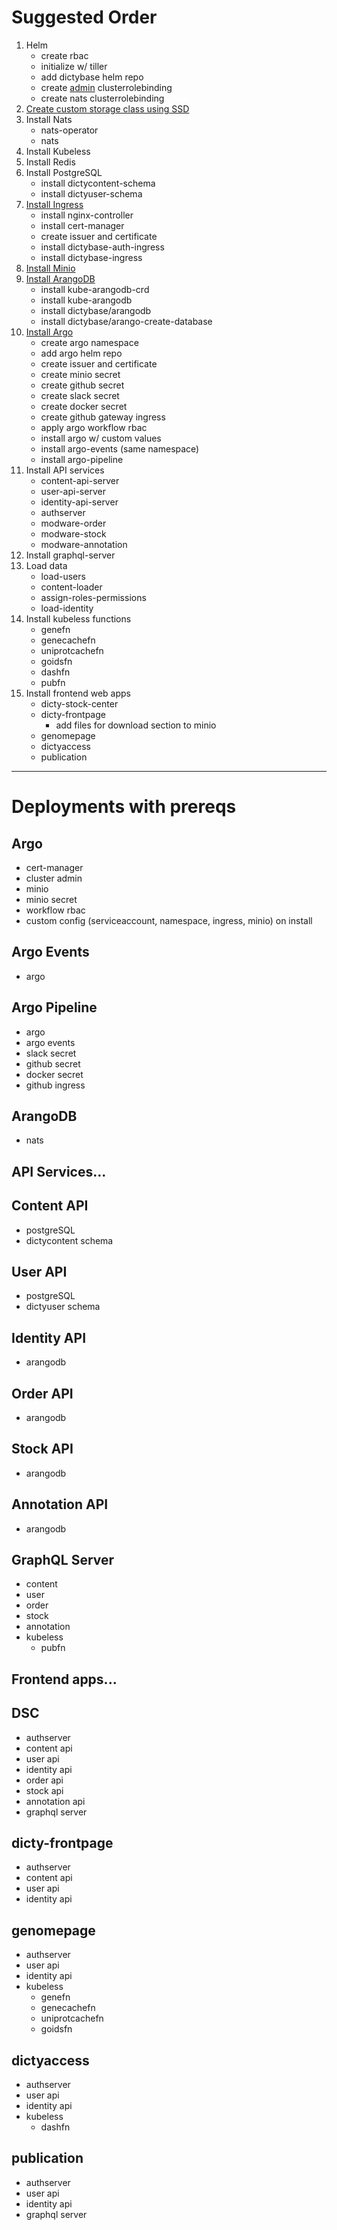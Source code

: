 # Suggested Order

1. Helm
   - create rbac
   - initialize w/ tiller
   - add dictybase helm repo
   - create [admin](admin.md) clusterrolebinding
   - create nats clusterrolebinding
2. [Create custom storage class using SSD](storageclass.md)
3. Install Nats
   - nats-operator
   - nats
4. Install Kubeless
5. Install Redis
6. Install PostgreSQL
   - install dictycontent-schema
   - install dictyuser-schema
7. [Install Ingress](ingress.md)
   - install nginx-controller
   - install cert-manager
   - create issuer and certificate
   - install dictybase-auth-ingress
   - install dictybase-ingress
8. [Install Minio](minio.md)
9. [Install ArangoDB](arangodb.md)
   - install kube-arangodb-crd
   - install kube-arangodb
   - install dictybase/arangodb
   - install dictybase/arango-create-database
10. [Install Argo](argoevents.md)
    - create argo namespace
    - add argo helm repo
    - create issuer and certificate
    - create minio secret
    - create github secret
    - create slack secret
    - create docker secret
    - create github gateway ingress
    - apply argo workflow rbac
    - install argo w/ custom values
    - install argo-events (same namespace)
    - install argo-pipeline
11. Install API services
    - content-api-server
    - user-api-server
    - identity-api-server
    - authserver
    - modware-order
    - modware-stock
    - modware-annotation
12. Install graphql-server
13. Load data
    - load-users
    - content-loader
    - assign-roles-permissions
    - load-identity
14. Install kubeless functions
    - genefn
    - genecachefn
    - uniprotcachefn
    - goidsfn
    - dashfn
    - pubfn
15. Install frontend web apps
    - dicty-stock-center
    - dicty-frontpage
      - add files for download section to minio
    - genomepage
    - dictyaccess
    - publication

---

# Deployments with prereqs

## Argo

- cert-manager
- cluster admin
- minio
- minio secret
- workflow rbac
- custom config (serviceaccount, namespace, ingress, minio) on install

## Argo Events

- argo

## Argo Pipeline

- argo
- argo events
- slack secret
- github secret
- docker secret
- github ingress

## ArangoDB

- nats

## API Services...

## Content API

- postgreSQL
- dictycontent schema

## User API

- postgreSQL
- dictyuser schema

## Identity API

- arangodb

## Order API

- arangodb

## Stock API

- arangodb

## Annotation API

- arangodb

## GraphQL Server

- content
- user
- order
- stock
- annotation
- kubeless
  - pubfn

## Frontend apps...

## DSC

- authserver
- content api
- user api
- identity api
- order api
- stock api
- annotation api
- graphql server

## dicty-frontpage

- authserver
- content api
- user api
- identity api

## genomepage

- authserver
- user api
- identity api
- kubeless
  - genefn
  - genecachefn
  - uniprotcachefn
  - goidsfn

## dictyaccess

- authserver
- user api
- identity api
- kubeless
  - dashfn

## publication

- authserver
- user api
- identity api
- graphql server
